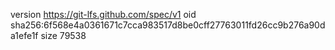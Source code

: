 version https://git-lfs.github.com/spec/v1
oid sha256:6f568e4a0361671c7cca983517d8be0cff27763011fd26cc9b276a90da1efe1f
size 79538
